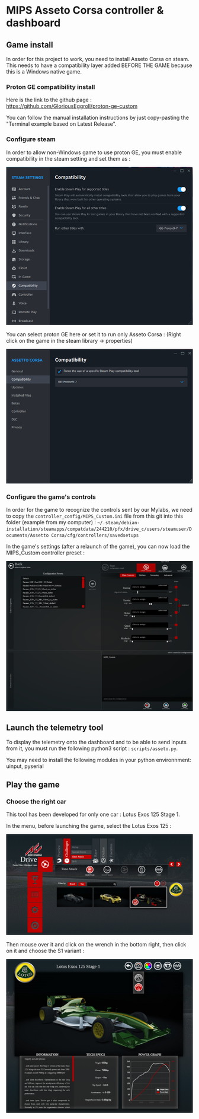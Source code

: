 # MIPS Asseto Corsa controller & dashboard

## Game install

In order for this project to work, you need to install Asseto Corsa on steam. This needs to have a compatibility layer added BEFORE THE GAME because this is a Windows native game.

### Proton GE compatibility install 

Here is the link to the github page : https://github.com/GloriousEggroll/proton-ge-custom

You can follow the manual installation instructions by just copy-pasting the "Terminal example based on Latest Release".

### Configure steam

In order to allow non-Windows game to use proton GE, you must enable compatibility in the steam setting and set them as : 

![alt text](Readme_Images/Steam_Config.png)

You can select proton GE here or set it to run only Asseto Corsa : (Right click on the game in the steam library -> properties)

![alt text](Readme_Images/Asseto_Corsa_config.png)


### Configure the game's controls 

In order for the game to recognize the controls sent by our Mylabs, we need to copy the `controller_config/MIPS_Custom.ini` file from this git into this folder (example from my computer) : `~/.steam/debian-installation/steamapps/compatdata/244210/pfx/drive_c/users/steamuser/Documents/Assetto Corsa/cfg/controllers/savedsetups`


In the game's settings (after a relaunch of the game), you can now load the MIPS_Custom controller preset : 

![alt text](Readme_Images/Asseto_Control_Config.png)



## Launch the telemetry tool

To display the telemetry onto the dashboard and to be able to send inputs from it, you must run the following python3 script : `scripts/asseto.py`.

You may need to install the following modules in your python environnment: uinput, pyserial

## Play the game

### Choose the right car

This tool has been developed for only one car : Lotus Exos 125 Stage 1.

In the menu, before launching the game, select the Lotus Exos 125 : 

![alt text](Readme_Images/Lotus_Exos.png)

Then mouse over it and click on the wrench in the bottom right, then click on it and choose the S1 variant : 

![alt text](Readme_Images/Lotus_Exos_S1.png)